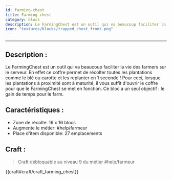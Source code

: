 ```yaml
---
id: farming-chest
title: Farming chest
category: blocs
description: Le FarmingChest est un outil qui va beaucoup faciliter la vie des farmers sur le serveur
icon: "textures/blocks/trapped_chest_front.png"
---
```

___
## Description : 
Le FarmingChest est un outil qui va beaucoup faciliter la vie des farmers sur le serveur. En effet ce coffre permet de récolter toutes les plantations comme le blé ou carotte et les replanter en 1 seconde ! Pour ceci, lorsque les plantations à proximité sont à maturité, il vous suffit d'ouvrir le coffre pour que le FarmingChest se met en fonction. Ce bloc a un seul objectif : le gain de temps pour le farm. 

## Caractéristiques : 

-  Zone de récolte: 16 x 16 blocs 
-  Augmente le métier: #help/farmeur
-  Place d'item disponible:  27 emplacements 

## Craft :

> Craft débloquable au niveau 9 du métier #help/farmeur

{{craft#craft/craft_farming_chest}} 
